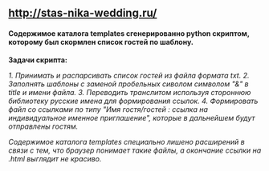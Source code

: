 ## http://stas-nika-wedding.ru/

#### Содержимое каталога templates сгенерированно python скриптом, которому был скормлен список гостей по шаблону.

**Задачи скрипта:**
  
  _1. Принимать и распарсивать список гостей из файла формата txt._
  _2. Заполнять шаблоны с заменой пробельных сиволом символом "&" в title и имени файла._
  _3. Переводить транслитом используя стороннюю библиотеку русские имена для формирования ссылок._
  _4. Формировать файл со ссылками по типу "Имя гостя/гостей : ссылка на индивидуальное именное приглашение", 
  которые в дальнейшем будут отправлены гостям._
  
_Содержимое каталога templates специально лишено расширений в связи с тем, 
что браузер понимает такие файлы, а окончание ссылки на .html выглядит не красиво._
